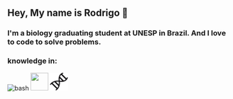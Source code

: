 ## Hey, My name is Rodrigo 👋

### I'm a biology graduating student at UNESP in Brazil. And I love to code to solve problems.  

<h3 align="left"> knowledge in:</h3>
<p align="left"> <img src="https://camo.githubusercontent.com/902b40a1a237f9f1fafdca5ea16da3c4f2825651/68747470733a2f2f7777772e766563746f726c6f676f2e7a6f6e652f6c6f676f732f676e755f626173682f676e755f626173682d69636f6e2e737667" alt="bash" data-canonical-src="https://www.vectorlogo.zone/logos/gnu_bash/gnu_bash-icon.svg" style="max-width:100%;" width="40" height="40">
<img src="https://github.com/RodrigoMilan/RodrigoMilan/blob/main/images/python.ico" style="max-width:100%;" width="40" height="40"> 
<img src="https://github.com/RodrigoMilan/RodrigoMilan/blob/main/images/dna-chain.svg" style="max-width:100%;" width="40" height="40"> 
</p>

<!--
**RodrigoMilan/RodrigoMilan** is a ✨ _special_ ✨ repository because its `README.md` (this file) appears on your GitHub profile.

Here are some ideas to get you started:

- 🔭 I’m currently working on ...
- 🌱 I’m currently learning ...
- 👯 I’m looking to collaborate on ...
- 🤔 I’m looking for help with ...
- 💬 Ask me about ...
- 📫 How to reach me: ...
- 😄 Pronouns: ...
- ⚡ Fun fact: ...
-->
